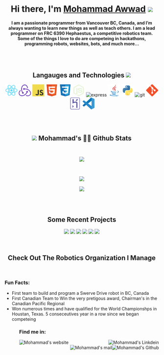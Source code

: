 <div align="center">
   <h1>Hi there, I'm <a href="https://www.mohammadawwad.com">Mohammad Awwad</a> <img src="https://media.giphy.com/media/hvRJCLFzcasrR4ia7z/giphy.gif" width="25px"> </h1>
</div>

<h4 align="center">
I am a passionate programmer from Vancouver BC, Canada, and I’m always wanting to learn new things as well as teach others. I am a lead programmer on FRC 6390 Hephaestus, a competitive robotics team. Some of the things I love to do are competeing in hackathons, programming robots, websites, bots, and much more...
</h4>
 
<br/>
<br/>


  <h2 align="center">Langauges and Technologies <img src="https://media.giphy.com/media/WUlplcMpOCEmTGBtBW/giphy.gif" width="30"> </h2>
<p align="center">
  <img src="https://github.com/devicons/devicon/blob/master/icons/react/react-original.svg" alt="react" width="40" height="40">
  <img src="https://github.com/devicons/devicon/blob/master/icons/redux/redux-original.svg" alt="redux" width="40" height="40">
  <img src="https://github.com/devicons/devicon/blob/master/icons/javascript/javascript-original.svg" alt="javaScript" width="40" height="40">
  <img src="https://github.com/devicons/devicon/blob/master/icons/html5/html5-original.svg" alt="html" width="40" height="40">
  <img src="https://github.com/devicons/devicon/blob/master/icons/css3/css3-original.svg" alt="css" width="40" height="40">
  <img src="https://github.com/devicons/devicon/blob/master/icons/nodejs/nodejs-original.svg" alt="nodejs" width="40" height="40" style="opacity: 0.2;">
  <img src="https://www.pngfind.com/pngs/b/136-1363736_pc-master-race-png.png" alt="express" width="40" height="40">
  <img src="https://github.com/devicons/devicon/blob/master/icons/java/java-original.svg" alt="git" width="40" height="40">
  <img src="https://github.com/devicons/devicon/blob/master/icons/python/python-original.svg" alt="python" width="40" height="40">
  <img src="https://img.icons8.com/stickers/100/000000/github.png" alt="git" width="40" height="40">
  <img src="https://github.com/devicons/devicon/blob/master/icons/git/git-original.svg" alt="git" width="40" height="40">
  <img src="https://github.com/devicons/devicon/blob/master/icons/heroku/heroku-original.svg" alt="git" width="40" height="40">
  <img src="https://github.com/devicons/devicon/blob/master/icons/vscode/vscode-original.svg" alt="git" width="40" height="40">
   
</p>

<br/>
<br/>

<div align="center">
<h2><img src="https://media1.giphy.com/media/WFZvB7VIXBgiz3oDXE/giphy.gif"  height="20"> Mohammad's  👨‍💻  Github Stats</h2>
</div>
  
<br />
 
<p align="center" >
   <a href="https://github.com/mohammadawwad"> 
    <img  src="https://github-readme-stats.vercel.app/api?username=mohammadawwad&&show_icons=true&theme=radical"/>
   </a>
</p>
<br />

<p align="center" >
   <a href="https://github.com/mohammadawwad"> 
    <img  src="https://github-readme-streak-stats.herokuapp.com/?user=mohammadawwad&theme=radical"/>
   </a>
</p>

<p align="center" >
   <a href="https://github.com/mohammadawwad"> 
    <img  src="https://github-readme-stats.vercel.app/api/top-langs/?username=mohammadawwad&theme=radical&layout=compact&hide=c"/>
   </a>
</p>

<br/>
<br/>

<h2 align="center">Some Recent Projects</h2>

<div align="center">
   <a href="https://github.com/FRC-6390/FRC-Season-2022"> <img src="https://github-readme-stats.vercel.app/api/pin/?username=FRC-6390&repo=FRC-Season-2022&theme=radical" /></a>
   <a href="https://github.com/mohammadawwad/First-Journey"> <img src="https://github-readme-stats.vercel.app/api/pin/?username=mohammadawwad&repo=First-Journey&theme=radical" /></a>
   <a href="https://github.com/mohammadawwad/Java-Pathfinding"> <img src="https://github-readme-stats.vercel.app/api/pin/?username=mohammadawwad&repo=Java-Pathfinding&theme=radical" /></a>
   <a href="https://github.com/mohammadawwad/Stylish-Tile-web"> <img src="https://github-readme-stats.vercel.app/api/pin/?username=mohammadawwad&repo=Stylish-Tile-web&theme=radical" /></a>
   <a href="https://github.com/mohammadawwad/Python-Vision-Processing"> <img src="https://github-readme-stats.vercel.app/api/pin/?username=mohammadawwad&repo=Python-Vision-Processing&theme=radical" /></a>
   <a href="https://github.com/mohammadawwad/Minelexa"> <img src="https://github-readme-stats.vercel.app/api/pin/?username=mohammadawwad&repo=Minelexa&theme=radical" /></a>
</div>

<br/>
<br/>

<h2 align="center">Check Out The Robotics Organization I Manage</h2>
<a target="_blank" href="https://github.com/FRC-6390">
  <img align="center" src="" style="color:'white' "/>
</a>


<h3 align="left">Fun Facts:</h3>
<ul >
  <li align="left"> First team to build and program a Swerve Drive robot in BC, Canada </li>
  <li align="left"> First Canadian Team to Win the very pretigous award, Chairman's in the Canadian Pacific Regional </li>
  <li align="left"> Won numerous times and have qualified for the World Championshps in Houstan, Texas. 5 conseceutives year in a row since we began competeing </li>
<ul/>

### Find me in:
<a target="_blank" href="https://www.mohammadawwad.com">
  <img align="left" alt="Mohammad's website" src="https://img.icons8.com/external-prettycons-lineal-color-prettycons/49/000000/external-portfolio-user-interface-vol-3-prettycons-lineal-color-prettycons-2.png" style="color:'white' "/>
</a>
<a target="_blank" href="https://www.linkedin.com/in/mohammad--awwad/">
  <img align="right" alt="Mohammad's Linkdein" src="https://img.icons8.com/color/48/000000/linkedin.png" />
</a>
<a target="_blank" href="https://github.com/mohammadawwad">
  <img align="right" alt="Mohammad's Github" src="https://img.icons8.com/bubbles/50/000000/github.png" />
</a>
<a target="_blank" href="mailto:mohd-awwad@hotmail.com">
  <img align="right" alt="Mohammad's mail" src="https://img.icons8.com/fluency/48/000000/email-open.png" style=" color:'white' "/>
</a>
<br/>
<br/>


<!---![](https://komarev.com/ghpvc/?username=mohammadawwad&style=flat-square&label=Views)
![](https://badges.pufler.dev/visits/mohammadawwad/mohammadawwad?color=black&logo=github&style=flat-square)---!>

